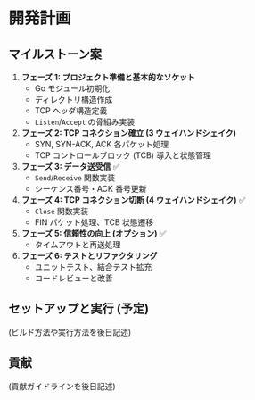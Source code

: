 # 開発計画

## マイルストーン案

1.  **フェーズ 1: プロジェクト準備と基本的なソケット**
    - Go モジュール初期化
    - ディレクトリ構造作成
    - TCP ヘッダ構造定義
    - `Listen`/`Accept` の骨組み実装
2.  **フェーズ 2: TCP コネクション確立 (3 ウェイハンドシェイク)**
    - SYN, SYN-ACK, ACK 各パケット処理
    - TCP コントロールブロック (TCB) 導入と状態管理
3.  **フェーズ 3: データ送受信** ✅
    - `Send`/`Receive` 関数実装
    - シーケンス番号・ACK 番号更新
4.  **フェーズ 4: TCP コネクション切断 (4 ウェイハンドシェイク)** ✅
    - `Close` 関数実装
    - FIN パケット処理、TCB 状態遷移
5.  **フェーズ 5: 信頼性の向上 (オプション)** ✅
    - タイムアウトと再送処理
6.  **フェーズ 6: テストとリファクタリング**
    - ユニットテスト、結合テスト拡充
    - コードレビューと改善

## セットアップと実行 (予定)

(ビルド方法や実行方法を後日記述)

## 貢献

(貢献ガイドラインを後日記述)
